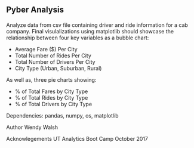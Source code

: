 ## Pyber Analysis

####

Analyze data from csv file containing driver and ride information for a cab company. Final visulalizations using matplotlib should showcase the relationship between four key variables as a bubble chart:

   * Average Fare ($) Per City
   * Total Number of Rides Per City
   * Total Number of Drivers Per City
   * City Type (Urban, Suburban, Rural)

As well as, three pie charts showing:

   * % of Total Fares by City Type
   * % of Total Rides by City Type
   * % of Total Drivers by City Type

Dependencies:
pandas, numpy, os, matplotlib


Author
Wendy Walsh

Acknowlegements
UT Analytics Boot Camp October 2017
